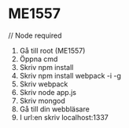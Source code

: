 # ME1557 
// Node required

1. Gå till root (ME1557)
2. Öppna cmd
3. Skriv npm install
4. Skriv npm install webpack -i -g
5. Skriv webpack
6. Skriv node app.js
7. Skriv mongod
7. Gå till din webbläsare 
8. I url:en skriv localhost:1337
